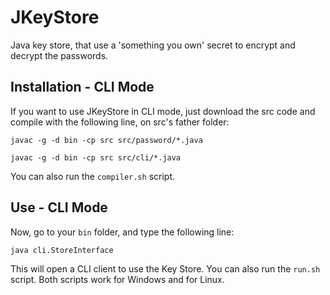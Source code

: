 # JKeyStore
Java key store, that use a 'something you own' secret to encrypt and decrypt the passwords.

## Installation - CLI Mode

If you want to use JKeyStore in CLI mode, just download the src code and compile with the following line, on src's father folder:

`javac -g -d bin -cp src src/password/*.java`

`javac -g -d bin -cp src src/cli/*.java`

You can also run the `compiler.sh` script.

## Use - CLI Mode

Now, go to your `bin` folder, and type the following line:

`java cli.StoreInterface`

This will open a CLI client to use the Key Store. You can also run the `run.sh` script. Both scripts work for Windows and for Linux.
